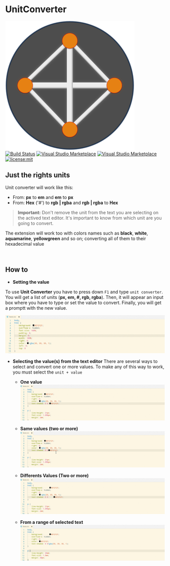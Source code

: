 # UnitConverter
![logo](https://github.com/DracotMolver/UnitConverter/blob/master/images/unitimg.png)
[![Build Status](https://travis-ci.org/DracotMolver/UnitConverter.svg?branch=master)](https://travis-ci.org/DracotMolver/UnitConverter)
[![Visual Studio Marketplace](https://img.shields.io/vscode-marketplace/d/DiegoMolina.unitconverter.svg)](https://marketplace.visualstudio.com/items?itemName=DiegoMolina.unitconverter)
[![Visual Studio Marketplace](https://img.shields.io/vscode-marketplace/v/DiegoMolina.unitconverter.svg)](https://marketplace.visualstudio.com/items?itemName=DiegoMolina.unitconverter)
[![license:mit](https://img.shields.io/badge/license-mit-blue.svg)](https://opensource.org/licenses/MIT)

## Just the rights units
Unit converter will work like this:
<br />
* From: **px** to **em** and **em** to **px**
* From: **Hex** ('#') to **rgb | rgba** and **rgb | rgba** to **Hex**

>**Important:** Don't remove the unit from the text you are selecting on the actived text editor. It's important to know from which unit are you going to convert.

The extension will work too with colors names such as **black**, **white**, **aquamarine**, **yellowgreen** and so on; converting all of them to their hexadecimal value

<br />

## How to
* **Setting the value**

To use **Unit Converter** you have to press down `F1` and type `unit converter`.
You will get a list of units (**px, em, #, rgb, rgba**). Then, it will appear an input box where you have to type or set the value to convert.
Finally, you will get a promptt with the new value.

![Unit Converter](images/unit-01.gif)


* **Selecting the value(s) from the text editor**
    There are several ways to select and convert one or more values. To make any of this way to work, you must select the `unit + value`

    * **One value**
    ![Unit Converter](images/unit-02.gif)
    
    * **Same values (two or more)**
    ![Unit Converter](images/unit-03.gif)

    * **Differents Values (Two or more)**
    ![Unit Converter](images/unit-04.gif)

    * **From a range of selected text**
    ![Unit Converter](images/unit-05.gif)